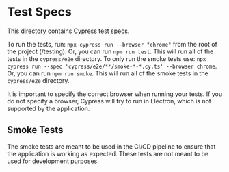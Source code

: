 # Test Specs

This directory contains Cypress test specs.

To run the tests, run: `npx cypress run --browser "chrome"` from the root of the project (/testing). Or, you can run `npm run test`. This will run all of the tests in the `cypress/e2e` directory.
To only run the smoke tests use: `npx cypress run --spec 'cypress/e2e/**/smoke-*-*.cy.ts' --browser chrome`. Or, you can run `npm run smoke`. This will run all of the smoke tests in the `cypress/e2e` directory.

It is important to specify the correct browser when running your tests. If you do not specify a browser, Cypress will try to run in Electron, which is not supported by the application.

## Smoke Tests
The smoke tests are meant to be used in the CI/CD pipeline to ensure that the application is working as expected. These tests are not meant to be used for development purposes.

